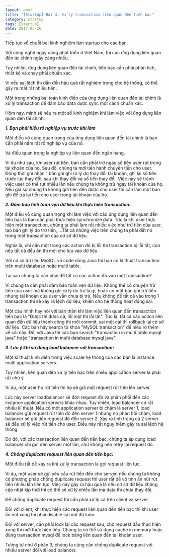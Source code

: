 ```yaml
---
layout: post
title: "[Startup] Bài 4: Xử lý transaction liên quan đến tiền bạc"
category: startup
tags: [startup]
date: 2017-03-26
---
```


Tiếp tục về chuỗi bài kinh nghiệm làm startup cho các bạn.

Với công nghệ ngày càng phát triển ở Việt Nam, thì các ứng dụng liên quan đến tài chính ngày càng nhiều.

Tuy nhiên, ứng dụng liên quan đến tài chính, tiền bạc cần phải phân tích, thiết kế và chạy phải chuẩn xác.

Vì nếu sai lệch thì dẫn đến hậu quả rất nghiêm trọng cho hệ thống, có thể gây ra mất rất nhiều tiền.

Một trong những bài toán kinh điển của ứng dụng liên quan đến tài chính là xử lý transaction để đảm bảo data được sync một cách chuẩn xác.

Hôm nay, mình sẽ nêu ra một số kinh nghiệm khi làm việc với ứng dụng liên quan đến tài chính.

***1. Bạn phải hiểu rõ nghiệp vụ trước khi làm***

Một điều vô cùng quan trọng của ứng dụng liên quan đến tài chính là bạn cần phải nắm rất rõ nghiệp vụ của nó.

Và điều quan trọng là nghiệp vụ liên quan đến ngân hàng.

Ví dụ như sau, khi user rút tiền, bạn cần phải trừ ngay số tiền user rút trong tài khoản của họ. Sau đó, chúng ta mới tiến hành chuyển tiền cho user. Đồng thời ghi nhận 1 bản ghi ghi rõ lý do thay đổi tài khoản, ghi lại số tiền trước lúc thay đổi, sau khi thay đổi và số tiền thay đổi. Việc này sẽ tránh việc user có thể rút nhiều lần nếu chúng ta không trừ ngay tài khoản của họ. Nếu giả sử chúng ta không gửi tiền đến được cho user thì cần làm một bản ghi để trả lại tiền cho user trong tài khoản của họ.

***2. Đảm bảo tính toàn vẹn dữ liệu khi thực hiện transaction:***

Một điều vô cùng quan trọng khi làm việc với các ứng dụng liên quan đến tiền bạc là bạn cần phải thực hiện synchronize data. Tức là khi user thực hiện một transaction, chúng ta phải làm rất nhiều việc như trừ tiền của user, tạo bản ghi lý do trừ tiền, ...Tất cả những việc trên chúng ta phải đặt nó trong một transaction của cơ sở dữ liệu.

Nghĩa là, chỉ cần một trong các action đó bị lỗi thì transaction bị lỗi tất, còn nếu tất cả đều ổn thì mới cho lưu vào dữ liệu.

Với cơ sở dữ liệu MySQL và code dùng Java thì bạn có kĩ thuật transaction trên multi database hoặc multi table.

Tại sao chúng ta cần phải để tất cả các action đó vào một transaction?

Vì chúng ta cần phải đảm bảo toàn vẹn dữ liệu. Không thể có chuyện trừ tiền của user mà không ghi rõ lý do trừ là gì, hoặc có một bản ghi trừ tiền nhưng tài khoản của user vẫn chưa bị trừ. Nếu không để tất cả vào trong 1 transaction thì sẽ xảy ra lệch dữ liệu, khiến cho hệ thống hoạt động sai.

Một câu mình hay nói với bản thân khi làm việc liên quan đến transaction tiền bạc là "Được thì được cả, lỗi một thì lỗi tất". Tức là, tất cả các action liên quan đến dữ liệu thành công thì mới commit, sai một cái thì rollback lại cơ sở dữ liệu. Các bạn hãy search từ khóa "MySQL transaction" để hiểu rõ thêm về cái này. Đối với Java thì các bạn search "transaction in multi table mysql java" hoặc "transaction in multi database mysql java".

***3. Lưu ý khi sử dụng load balancer với transaction:***

Một kĩ thuật kinh điển trong việc scale hệ thống của các bạn là instance multi application servers.

Tuy nhiên, liên quan đến xử lý tiền bạc trên nhiều application server là phải rất chú ý.

Ví dụ, một user họ rút tiền thì họ sẽ gửi một request rút tiền lên server.

Lúc này server loadbalancer sẽ đón request đó và phân phối đến các instance application servers khác nhau. Tuy nhiên, load balancer có rất nhiều kĩ thuật. Nếu có một application server bị chậm là server 1, load balancer gửi request rút tiền đó đến server 1 nhưng nó phản hồi chậm, load balancer sẽ gửi tiếp request đó đến server 2. Xảy ra tình trạng cả 2 server sẽ đều xử lý việc rút tiền cho user. Điều này rất nguy hiểm gây ra sai lệch hệ thống.

Do đó, với các transaction liên quan đến tiền bạc, chúng ta áp dụng load balancer chỉ gửi đến server một lần, chứ không nên retry lại request đó.

***4. Chống duplicate request liên quan đến tiền bạc:***

Một điều rất dễ xảy ra khi xử lý transaction là gọi request liên tục.

Ví dụ, một user sẽ gửi yêu cầu rút tiền đến cho server, nếu chúng ta không có phương pháp chống duplicate request thì user rất dễ vô tình ấn nút rút tiền nhiều lần liên tục. Việc này gây ra hậu quả là nếu cơ sở dữ liệu không cập nhật kịp thời thì có thể sẽ xử lý nhiều lần mà data thì chưa thay đổi.

Để chống duplicate request thì cần phải xử lý cả trên client và server.

Đối với client, khi thực hiện các request liên quan đến tiền bạc thì khi user ấn nút xong thì phải disable cái nút đó luôn.

Đối với server, cần phải lock lại các request sau, chờ request đầu thực hiện xong thì mới thực hiện tiếp. Chúng ta có thể sử dụng cache in memory hoặc dùng transaction mysql để lock bảng liên quan đến tài khoản user.

Tương tự như ở phần 3, chúng ta cũng cần chống duplicate request với nhiều server đối với load balancer.
